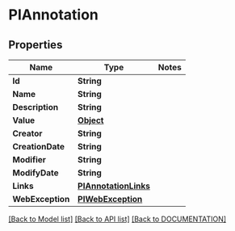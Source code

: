 # PIAnnotation

## Properties
Name | Type | Notes
------------ | ------------- | -------------
**Id** | **String**
**Name** | **String**
**Description** | **String**
**Value** | **[**Object**](../models/Object.md)**
**Creator** | **String**
**CreationDate** | **String**
**Modifier** | **String**
**ModifyDate** | **String**
**Links** | **[**PIAnnotationLinks**](../models/PIAnnotationLinks.md)**
**WebException** | **[**PIWebException**](../models/PIWebException.md)**

[[Back to Model list]](../../DOCUMENTATION.md#documentation-for-models) [[Back to API list]](../../DOCUMENTATION.md#documentation-for-api-endpoints) [[Back to DOCUMENTATION]](../../DOCUMENTATION.md)
